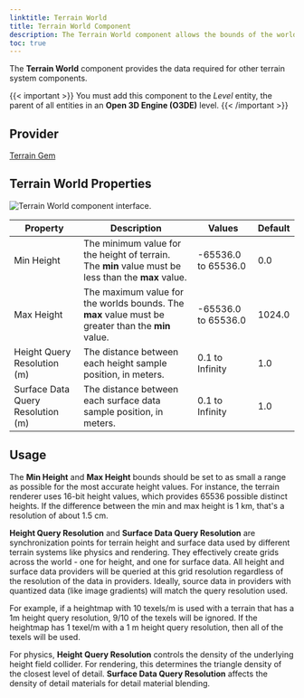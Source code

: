 ```yaml
---
linktitle: Terrain World
title: Terrain World Component
description: The Terrain World component allows the bounds of the world and the height query resolution to be set. 
toc: true
---
```


The **Terrain World** component provides the data required for other terrain system components.

{{< important >}}
You must add this component to the *Level* entity, the parent of all entities in an **Open 3D Engine (O3DE)** level.
{{< /important >}}

## Provider ##

[Terrain Gem](/docs/user-guide/gems/reference/environment/terrain)

## Terrain World Properties ##

![Terrain World component interface.](/images/user-guide/components/reference/terrain/terrain-world-A.png)

| Property | Description | Values | Default |
| - | - | - | - |
| Min Height | The minimum value for the height of terrain. The **min** value must be less than the **max** value.| -65536.0 to 65536.0 | 0.0 |
| Max Height | The maximum value for the worlds bounds. The **max** value must be greater than the **min** value. | -65536.0 to 65536.0 | 1024.0 |
| Height Query Resolution (m) | The distance between each height sample position, in meters. | 0.1 to Infinity | 1.0 |
| Surface Data Query Resolution (m) | The distance between each surface data sample position, in meters. | 0.1 to Infinity | 1.0 |


## Usage 

The **Min Height** and **Max Height** bounds should be set to as small a range as possible for the most accurate height values. For instance, the terrain renderer uses 16-bit height values, which provides 65536 possible distinct heights. If the difference between the min and max height is 1 km, that's a resolution of about 1.5 cm.

**Height Query Resolution** and **Surface Data Query Resolution** are synchronization points for terrain height and surface data used by different terrain systems like physics and rendering. They effectively create grids across the world - one for height, and one for surface data. All height and surface data providers will be queried at this grid resolution regardless of the resolution of the data in providers. Ideally, source data in providers with quantized data (like image gradients) will match the query resolution used.

For example, if a heightmap with 10 texels/m is used with a terrain that has a 1m height query resolution, 9/10 of the texels will be ignored. If the heightmap has 1 texel/m with a 1 m height query resolution, then all of the texels will be used.

For physics, **Height Query Resolution** controls the density of the underlying height field collider. For rendering, this determines the triangle density of the closest level of detail.
**Surface Data Query Resolution** affects the density of detail materials for detail material blending.
